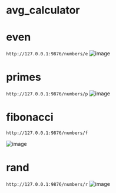 # avg_calculator

# even
``` http://127.0.0.1:9876/numbers/e ```
![image](https://github.com/pavanuppu54/2100030563/assets/110449636/5cb82b85-343a-4914-96a5-3e8103f01813)

# primes
``` http://127.0.0.1:9876/numbers/p ```
![image](https://github.com/pavanuppu54/2100030563/assets/110449636/9b295ffb-7237-4eac-9c6a-156d6f9fd13f)

# fibonacci
``` http://127.0.0.1:9876/numbers/f ```

![image](https://github.com/pavanuppu54/2100030563/assets/110449636/f0f32247-bda1-4a84-a00b-48dd4009a194)

# rand
``` http://127.0.0.1:9876/numbers/r ```
![image](https://github.com/pavanuppu54/2100030563/assets/110449636/1aa10815-9e09-4ec3-bf5c-f2ff97db6b08)
